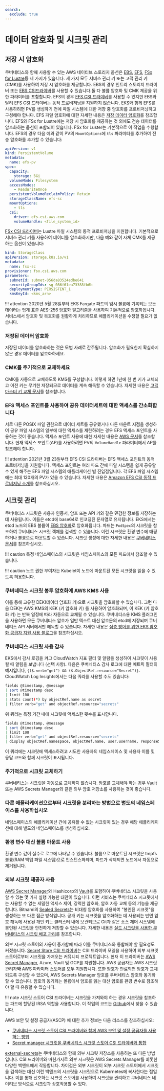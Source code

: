 ```yaml
---
search:
  exclude: true
---
```



# 데이터 암호화 및 시크릿 관리

## 저장 시 암호화

쿠버네티스와 함께 사용할 수 있는 AWS 네이티브 스토리지 옵션은 [EBS](https://docs.aws.amazon.com/AWSEC2/latest/UserGuide/AmazonEBS.html), [EFS](https://docs.aws.amazon.com/AWSEC2/latest/UserGuide/AmazonEFS.html), [FSx for Lustre](https://docs.aws.amazon.com/fsx/latest/LustreGuide/what-is.html)등 세 가지가 있습니다. 세 가지 모두 서비스 관리 키 또는 고객 관리 키 (CMK)를 사용하여 저장 시 암호화를 제공합니다. EBS의 경우 인트리 스토리지 드라이버 또는 [EBS CSI드라이버](https://github.com/kubernetes-sigs/aws-ebs-csi-driver)를 사용할 수 있습니다.둘 다 볼륨 암호화 및 CMK 제공을 위한 파라미터를 포함합니다. EFS의 경우 [EFS CSI 드라이버](https://github.com/kubernetes-sigs/aws-efs-csi-driver)를 사용할 수 있지만 EBS와 달리 EFS CSI 드라이버는 동적 프로비저닝을 지원하지 않습니다. EKS와 함께 EFS를 사용하려면 PV를 생성하기 전에 파일 시스템에 대한 저장 중 암호화를 프로비저닝하고 구성해야 합니다. EFS 파일 암호화에 대한 자세한 내용은 [저장 데이터 암호화](https://docs.aws.amazon.com/efs/latest/ug/encryption-at-rest.html)를 참조합니다. EFS와 FSx for Lustre에는 저장 시 암호화를 제공하는 것 외에도 전송 데이터를 암호화하는 옵션이 포함되어 있습니다. FSx for Luster는 기본적으로 이 작업을 수행합니다. EFS의 경우 다음 예와 같이 PV의 `MountOptions`에 `tls` 파라미터를 추가하여 전송 암호화를 추가할 수 있습니다:

```yaml
apiVersion: v1
kind: PersistentVolume
metadata:
  name: efs-pv
spec:
  capacity:
    storage: 5Gi
  volumeMode: Filesystem
  accessModes:
    - ReadWriteOnce
  persistentVolumeReclaimPolicy: Retain
  storageClassName: efs-sc
  mountOptions:
    - tls
  csi:
    driver: efs.csi.aws.com
    volumeHandle: <file_system_id>
```

[FSx CSI 드라이버](https://github.com/kubernetes-sigs/aws-fsx-csi-driver)는 Lustre 파일 시스템의 동적 프로비저닝을 지원합니다. 기본적으로 서비스 관리 키를 사용하여 데이터를 암호화하지만, 다음 예와 같이 자체 CMK를 제공하는 옵션이 있습니다:

```yaml
kind: StorageClass
apiVersion: storage.k8s.io/v1
metadata:
  name: fsx-sc
provisioner: fsx.csi.aws.com
parameters:
  subnetId: subnet-056da83524edbe641
  securityGroupIds: sg-086f61ea73388fb6b
  deploymentType: PERSISTENT_1
  kmsKeyId: <kms_arn>
```

!!! attention
    2020년 5월 28일부터 EKS Fargate 파드의 임시 볼륨에 기록되는 모든 데이터는 업계 표준 AES-256 암호화 알고리즘을 사용하여 기본적으로 암호화됩니다. 서비스에서 암호화 및 복호화를 원활하게 처리하므로 애플리케이션을 수정할 필요가 없습니다.

### 저장된 데이터 암호화

저장된 데이터를 암호화하는 것은 모범 사례로 간주됩니다. 암호화가 필요한지 확실하지 않은 경우 데이터를 암호화하세요.

### CMK를 주기적으로 교체하세요

CMK를 자동으로 교체하도록 KMS를 구성합니다. 이렇게 하면 1년에 한 번 키가 교체되고 이전 키는 무기한 저장되므로 데이터를 계속 해독할 수 있습니다. 자세한 내용은 [고객 마스터 키 교체 문서](https://docs.aws.amazon.com/kms/latest/developerguide/rotate-keys.html)를 참조합니다.

### EFS 액세스 포인트를 사용하여 공유 데이터세트에 대한 액세스를 간소화합니다

서로 다른 POSIX 파일 권한으로 데이터 세트를 공유했거나 다른 마운트 지점을 생성하여 공유 파일 시스템의 일부에 대한 액세스를 제한하려는 경우 EFS 액세스 포인트를 사용하는 것이 좋습니다. 액세스 포인트 사용에 대한 자세한 내용은 [AWS 문서](https://docs.aws.amazon.com/efs/latest/ug/efs-access-points.html)를 참조합니다. 현재 액세스 포인트(AP)를 사용하려면 PV의 `VolumeHandle` 파라미터에서 AP를 참조해야 합니다.

!!! attention
    2021년 3월 23일부터 EFS CSI 드라이버는 EFS 액세스 포인트의 동적 프로비저닝을 지원합니다. 액세스 포인트는 여러 파드 간에 파일 시스템을 쉽게 공유할 수 있게 해주는 EFS 파일 시스템의 애플리케이션 별 진입점입니다. 각 EFS 파일 시스템에는 최대 120개의 PV가 있을 수 있습니다. 자세한 내용은 [Amazon EFS CSI 동적 프로비저닝 소개](https://aws.amazon.com/blogs/containers/introducing-efs-csi-dynamic-provisioning/)를 참조하십시오.

## 시크릿 관리

쿠버네티스 시크릿은 사용자 인증서, 암호 또는 API 키와 같은 민감한 정보를 저장하는 데 사용됩니다. 이들은 etcd에 base64로 인코딩된 문자열로 유지됩니다. EKS에서는 etcd 노드의 EBS 볼륨이 [EBS 암호화](https://docs.aws.amazon.com/AWSEC2/latest/UserGuide/EBSEncryption.html)로 암호화됩니다. 파드는 `PodSpec`의 시크릿을 참조하여 쿠버네티스 시크릿 객체를 검색할 수 있습니다. 이런 시크릿은 환경 변수에 매핑하거나 볼륨으로 마운트할 수 있습니다. 시크릿 생성에 대한 자세한 내용은 [쿠버네티스 문서](https://kubernetes.io/docs/concepts/configuration/secret/)를 참조하십시오.

!!! caution
    특정 네임스페이스의 시크릿은 네임스페이스의 모든 파드에서 참조할 수 있습니다.

!!! caution
    노드 권한 부여자는 Kubelet이 노드에 마운트된 모든 시크릿을 읽을 수 있도록 허용합니다.

### 쿠버네티스 시크릿 봉투 암호화에 AWS KMS 사용

이를 통해 고유한 DEK(데이터 암호화 키)으로 시크릿을 암호화할 수 있습니다. 그런 다음 DEK는 AWS KMS의 KEK (키 암호화 키) 를 사용하여 암호화되며, 이 KEK (키 암호화 키) 는 반복 일정에 따라 자동으로 교체될 수 있습니다. 쿠버네티스용 KMS 플러그인을 사용하면 모든 쿠버네티스 암호가 일반 텍스트 대신 암호문의 etcd에 저장되며 쿠버네티스 API 서버에서만 해독할 수 있습니다.
자세한 내용은 [심층 방어를 위한 EKS 암호화 공급자 지원 사용 블로그](https://aws.amazon.com/blogs/containers/using-eks-encryption-provider-support-for-defense-in-depth/)을 참조하십시오.

### 쿠버네티스 시크릿 사용 감사

EKS에서 감사 로깅을 켜고 CloudWatch 지표 필터 및 알람을 생성하여 시크릿이 사용될 때 알림을 보냅니다 (선택 사항). 다음은 쿠버네티스 감사 로그에 대한 메트릭 필터의 예시입니다, `{($.verb="get") && ($.ObjectRef.resource="Secret")}`. CloudWatch Log Insights에서는 다음 쿼리를 사용할 수도 있습니다:

```bash
fields @timestamp, @message
| sort @timestamp desc
| limit 100
| stats count(*) by objectRef.name as secret
| filter verb="get" and objectRef.resource="secrets"
```

위 쿼리는 특정 기간 내에 시크릿에 액세스한 횟수를 표시합니다.

```bash
fields @timestamp, @message
| sort @timestamp desc
| limit 100
| filter verb="get" and objectRef.resource="secrets"
| display objectRef.namespace, objectRef.name, user.username, responseStatus.code
```

이 쿼리에는 시크릿에 액세스하려고 시도한 사용자의 네임스페이스 및 사용자 이름 및 응답 코드와 함께 시크릿이 표시됩니다.

### 주기적으로 시크릿 교체하기

쿠버네티스는 시크릿을 자동으로 교체하지 않습니다. 암호를 교체해야 하는 경우 Vault 또는 AWS Secrets Manager와 같은 외부 암호 저장소를 사용하는 것이 좋습니다.

### 다른 애플리케이션으로부터 시크릿을 분리하는 방법으로 별도의 네임스페이스를 사용하십시오

네임스페이스의 애플리케이션 간에 공유할 수 없는 시크릿이 있는 경우 해당 애플리케이션에 대해 별도의 네임스페이스를 생성하십시오.

### 환경 변수 대신 볼륨 마운트 사용

환경 변수 값이 실수로 로그에 나타날 수 있습니다. 볼륨으로 마운트된 시크릿은 tmpfs 볼륨(RAM 백업 파일 시스템)으로 인스턴스화되며, 파드가 삭제되면 노드에서 자동으로 제거됩니다.

### 외부 시크릿 제공자 사용

[AWS Secret Manager](https://aws.amazon.com/secrets-manager/)와 Hashicorp의 [Vault](https://www.hashicorp.com/blog/injecting-vault-secrets-into-kubernetes-pods-via-a-sidecar/)를 포함하여 쿠버네티스 시크릿을 사용할 수 있는 몇 가지 실행 가능한 대안이 있습니다. 이런 서비스는 쿠버네티스 시크릿에서는 사용할 수 없는 세밀한 액세스 제어, 강력한 암호화, 암호 자동 교체 등의 기능을 제공합니다. Bitnami의 [Sealed Secrets](https://github.com/bitnami-labs/sealed-secrets)는 비대칭 암호화를 사용하여 "봉인된 시크릿"을 생성하는 또 다른 접근 방식입니다. 공개 키는 시크릿을 암호화하는 데 사용되는 반면 암호 해독에 사용된 개인 키는 클러스터 내에 보관되므로 Git과 같은 소스 제어 시스템에 봉인된 시크릿을 안전하게 저장할 수 있습니다. 자세한 내용은 [실드 시크릿을 사용한 쿠버네티스의 시크릿 배포 관리](https://aws.amazon.com/blogs/opensource/managing-secrets-deployment-in-kubernetes-using-sealed-secrets/)를 참조합니다.

외부 시크릿 스토어의 사용이 증가함에 따라 이를 쿠버네티스와 통합해야 할 필요성도 커졌습니다. [Secret Store CSI 드라이버](https://github.com/kubernetes-sigs/secrets-store-csi-driver)는 CSI 드라이버 모델을 사용하여 외부 시크릿 스토어로부터 시크릿을 가져오는 커뮤니티 프로젝트입니다. 현재 이 드라이버는 [AWS Secret Manager](https://github.com/aws/secrets-store-csi-driver-provider-aws), Azure, Vault 및 GCP를 지원합니다. AWS 공급자는 AWS 시크릿 관리자**와** AWS 파라미터 스토어를 모두 지원합니다. 또한 암호가 만료되면 암호가 교체되도록 구성할 수 있으며, AWS Secrets Manager 암호를 쿠버네티스 암호와 동기화할 수 있습니다. 암호의 동기화는 볼륨에서 암호를 읽는 대신 암호를 환경 변수로 참조해야 할 때 유용할 수 있습니다.

!!! note
    시크릿 스토어 CSI 드라이버는 시크릿을 가져와야 하는 경우 시크릿을 참조하는 파드에 할당된 IRSA 역할을 사용합니다. 이 작업의 코드는 [Github](https://github.com/aws/secrets-store-csi-driver-provider-aws/blob/main/auth/auth.go)에서 찾을 수 있습니다.

AWS 보안 및 설정 공급자(ASCP) 에 대한 추가 정보는 다음 리소스를 참조하십시오:

- [쿠버네티스 시크릿 스토어 CSI 드라이버와 함께 AWS 보안 및 설정 공급자를 사용하는 방법](https://aws.amazon.com/blogs/security/how-to-use-aws-secrets-configuration-provider-with-kubernetes-secrets-store-csi-driver/)
- [Secret manager 시크릿을 쿠버네티스 시크릿 스토어 CSI 드라이버와 통합](https://docs.aws.amazon.com/secretsmanager/latest/userguide/integrating_csi_driver.html)

[external-secrets](https://github.com/external-secrets/kubernetes-external-secrets)는 쿠버네티스와 함께 외부 시크릿 저장소를 사용하는 또 다른 방법입니다. CSI 드라이버와 마찬가지로 외부 시크릿은 AWS Secrets Manager를 비롯한 다양한 백엔드에서 작동합니다. 차이점은 외부 시크릿이 외부 시크릿 스토어에서 시크릿을 검색하는 대신 이런 백엔드의 시크릿을 시크릿으로 Kubernetes에 복사한다는 점입니다. 이를 통해 선호하는 시크릿 스토어를 사용하여 시크릿을 관리하고 쿠버네티스 네이티브 방식으로 시크릿과 상호작용할 수 있다.
